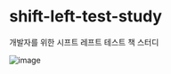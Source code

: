 # shift-left-test-study
개발자를 위한 시프트 레프트 테스트 책 스터디

![image](https://github.com/silano08/shift-left-test-study/assets/57881683/ceea791f-f4df-4da2-895f-abd54c70857a)
